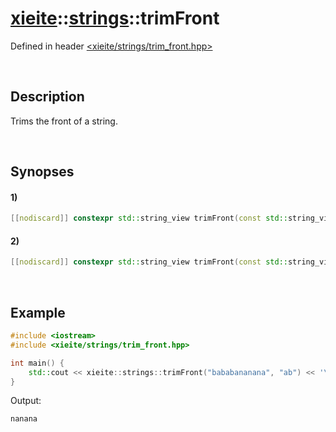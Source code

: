 # [xieite](../../xieite.md)\:\:[strings](../../strings.md)\:\:trimFront
Defined in header [<xieite/strings/trim_front.hpp>](../../../include/xieite/strings/trim_front.hpp)

&nbsp;

## Description
Trims the front of a string.

&nbsp;

## Synopses
#### 1)
```cpp
[[nodiscard]] constexpr std::string_view trimFront(const std::string_view string, const char character) noexcept;
```
#### 2)
```cpp
[[nodiscard]] constexpr std::string_view trimFront(const std::string_view string, const std::string_view characters) noexcept;
```

&nbsp;

## Example
```cpp
#include <iostream>
#include <xieite/strings/trim_front.hpp>

int main() {
    std::cout << xieite::strings::trimFront("bababananana", "ab") << '\n';
}
```
Output:
```
nanana
```
